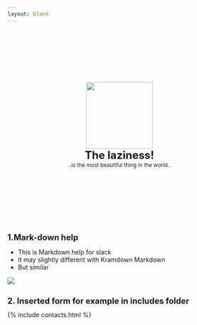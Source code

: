 ```yaml
---
layout: blank
---
```

<style>
.big  {
    font-size: 1.3em;
  }

.norm  {
    font-size: 0.9em;
  }

.small  {
    font-size: 0.8em;
  }

.quote-head  {
  margin-top: 0px;
  font-family: $helveticaNeue;
  font-size: 24px;
  color: $darkerGray;
  font-weight: bold;
}  

.quote-body  {
  margin-top: 0px;
  font-family: $helveticaNeue;
  font-size: 12px;
  color: $lightGray;
}  

</style>



<!-- from here the content : The Quotes -->
<br><br><br><br><br><br>
  <div align="center">
    <img src="{{site.baseurl}}/images/system/lazycat.png" width="150">
    <div class="quote-head">The laziness!</div>
    <div class="quote-body">..is the most beautiful thing in the world..</div>
  </div>
<br><br><br><br><br><br>

<br>
<h1 class="big"> 1.Mark-down help </h1>

<ul>
  <li> This is Markdown help for slack </li>
  <li> It may slightly different with Kramdown Markdown </li>
  <li> But similar </li>
</ul>

<img src="{{site.baseurl}}/images/system/markdown_help.png" width="">



<!-- inserted form contained in inscludes folder -->
<br>
<h1 class="big"> 2. Inserted form for example in includes folder </h1>
{% include contacts.html %}

<br><br><br>
